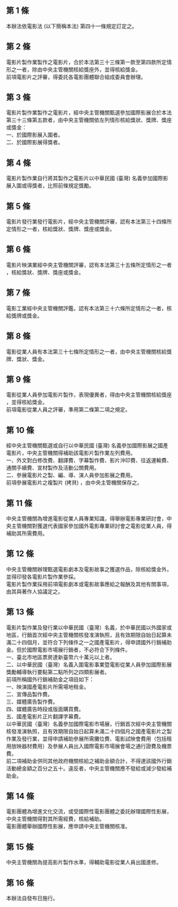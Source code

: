 第 1 條
-------
本辦法依電影法 (以下簡稱本法) 第四十一條規定訂定之。

第 2 條
-------
電影片製作業製作之電影片，合於本法第三十三條第一款至第四款所定情  
形之一者，除由中央主管機關核給獎座外，並得核給獎金。  
前項電影片之評審，得委託各電影團體聯合組成委員會辦理。

第 3 條
-------
電影片製作業製作之電影片，經中央主管機關甄選參加國際影展合於本法  
第三十三條第五款者，由中央主管機關依左列情形核給獎狀、獎牌、獎座  
或獎金：  
一、於國際影展入圍者。  
二、於國際影展得獎者。

第 4 條
-------
電影片製作業自行將其製作之電影片以中華民國 (臺灣) 名義參加國際影  
展入圍或得獎者，比照前條規定獎勵。

第 5 條
-------
電影片發行業發行電影片，經中央主管機關評審，認有本法第三十四條所  
定情形之一者，核給獎狀、獎牌、獎座或獎金。

第 6 條
-------
電影片映演業經中央主管機關評審，認有本法第三十五條所定情形之一者  
，核給獎狀、獎牌、獎座或獎金。

第 7 條
-------
電影工業經中央主管機關評鑑，認有本法第三十六條所定情形之一者，核  
給獎牌或獎金。

第 8 條
-------
電影從業人員有本法第三十七條所定情形之一者，由中央主管機關核給獎  
牌、獎狀、獎金。

第 9 條
-------
電影從業人員參加電影片製作，表現優異者，得由中央主管機關核給獎座  
，並得核給獎金。  
前項電影從業人員之評審，準用第二條第二項之規定。

第 10 條
--------
經中央主管機關甄選或自行以中華民國 (臺灣) 名義參加國際影展之國產  
電影片，中央主管機關得補助該電影片製作業左列費用。  
一、外文對白修改費、翻譯費、字幕製作費、影片沖印費、往返運輸費、  
    通關手續費、宣材製作及活動公關費用。  
二、參展電影片之製、編、導、演人員參加影展之費用。  
前項參展電影片之複製片 (拷貝) ，由中央主管機關保存之。

第 11 條
--------
中央主管機關為增進電影從業人員專業知識，得舉辦電影專業研討會，中  
央主管機關對獲選代表國家參加國外電影專業研討會之電影從業人員，得  
補助其所需費用。

第 12 條
--------
中央主管機關辦理甄選電影劇本及電影故事之獲選作品，除核給獎金外，  
並得印發各電影片製作業參採。  
電影片製作業採用前項電影劇本或電影故事應給之報酬及其他有關事項，  
由其與著作人協議定之。

第 13 條
--------
電影片製作業及發行業以中華民國（臺灣）名義，於中華民國以外國家或  
地區，行銷首次經中央主管機關核發准演執照，且有效期限自始日起算未  
滿二十四個月，並符合下列條件之一之國產電影片，得申請國外行銷補助  
金。但於國際電影市場展行銷者，不必符合下列條件。  
一、臺北市地區票房達新臺幣六十萬元以上者。  
二、以中華民國（臺灣）名義入圍電影事業暨電影從業人員參加國際影展  
    獎勵輔導執行要點第二點所列之四類影展者。  
前項所稱國外行銷補助金之項目如下：  
一、映演國產電影片所需場地租金。  
二、宣傳品製作費。  
三、媒體廣告製作費。  
四、媒體廣告時段或版面購買費。  
五、國產電影片正片翻譯字幕費。  
以中華民國（臺灣）名義參加國際電影市場展，行銷首次經中央主管機關  
核發准演執照，且有效期限自始日起算未滿二十四個月之國產電影片之製  
作業及發行業，並得申請補助參展所需攤位費、電影試映會費用（包括租  
用放映器材費用）及參展人員出入國際電影市場展會場之通行證費及機票  
費。  
前二項補助金併同其他政府機關核給之補助金額合計，不得達該國外行銷  
活動總金額之百分之五十。違反者，中央主管機關應不發給或減少發給補  
助金。

第 14 條
--------
電影團體為增進文化交流，或受國際性電影團體之委託辦理國際性影展，  
中央主管機關得對其所需經費，核給補助。  
電影團體舉辦國際性影展，應申請中央主管機關核准。

第 15 條
--------
中央主管機關為提高影片製作水準，得輔助電影從業人員出國進修。

第 16 條
--------
本辦法自發布日施行。

